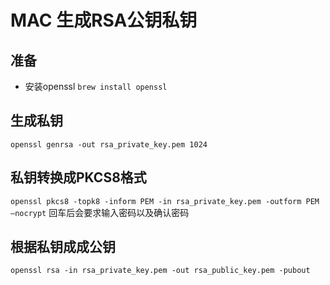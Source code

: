 # MAC 生成RSA公钥私钥

## 准备
* 安装openssl
`brew install openssl`

## 生成私钥
`openssl genrsa -out rsa_private_key.pem 1024`

## 私钥转换成PKCS8格式
`openssl pkcs8 -topk8 -inform PEM -in rsa_private_key.pem -outform PEM –nocrypt`
回车后会要求输入密码以及确认密码

## 根据私钥成成公钥
`openssl rsa -in rsa_private_key.pem -out rsa_public_key.pem -pubout` 